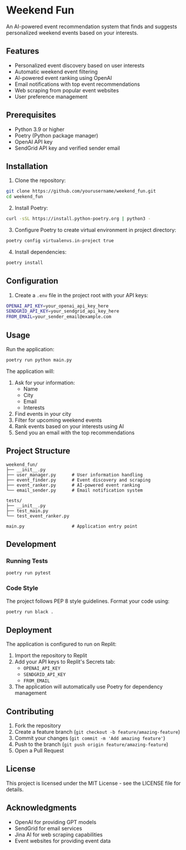 # Weekend Fun

An AI-powered event recommendation system that finds and suggests personalized weekend events based on your interests.

## Features

- Personalized event discovery based on user interests
- Automatic weekend event filtering
- AI-powered event ranking using OpenAI
- Email notifications with top event recommendations
- Web scraping from popular event websites
- User preference management

## Prerequisites

- Python 3.9 or higher
- Poetry (Python package manager)
- OpenAI API key
- SendGrid API key and verified sender email

## Installation

1. Clone the repository:

```bash
git clone https://github.com/yourusername/weekend_fun.git
cd weekend_fun
```

2. Install Poetry:

```bash
curl -sSL https://install.python-poetry.org | python3 -
```

3. Configure Poetry to create virtual environment in project directory:

```bash
poetry config virtualenvs.in-project true
```

4. Install dependencies:

```bash
poetry install
```

## Configuration

1. Create a `.env` file in the project root with your API keys:

```bash
OPENAI_API_KEY=your_openai_api_key_here
SENDGRID_API_KEY=your_sendgrid_api_key_here
FROM_EMAIL=your_sender_email@example.com
```

## Usage

Run the application:

```bash
poetry run python main.py
```

The application will:

1. Ask for your information:
   - Name
   - City
   - Email
   - Interests
2. Find events in your city
3. Filter for upcoming weekend events
4. Rank events based on your interests using AI
5. Send you an email with the top recommendations

## Project Structure

```
weekend_fun/
├── __init__.py
├── user_manager.py      # User information handling
├── event_finder.py      # Event discovery and scraping
├── event_ranker.py      # AI-powered event ranking
└── email_sender.py      # Email notification system

tests/
├── __init__.py
├── test_main.py
└── test_event_ranker.py

main.py                  # Application entry point
```

## Development

### Running Tests

```bash
poetry run pytest
```

### Code Style

The project follows PEP 8 style guidelines. Format your code using:

```bash
poetry run black .
```

## Deployment

The application is configured to run on Replit:

1. Import the repository to Replit
2. Add your API keys to Replit's Secrets tab:
   - `OPENAI_API_KEY`
   - `SENDGRID_API_KEY`
   - `FROM_EMAIL`
3. The application will automatically use Poetry for dependency management

## Contributing

1. Fork the repository
2. Create a feature branch (`git checkout -b feature/amazing-feature`)
3. Commit your changes (`git commit -m 'Add amazing feature'`)
4. Push to the branch (`git push origin feature/amazing-feature`)
5. Open a Pull Request

## License

This project is licensed under the MIT License - see the LICENSE file for details.

## Acknowledgments

- OpenAI for providing GPT models
- SendGrid for email services
- Jina AI for web scraping capabilities
- Event websites for providing event data
